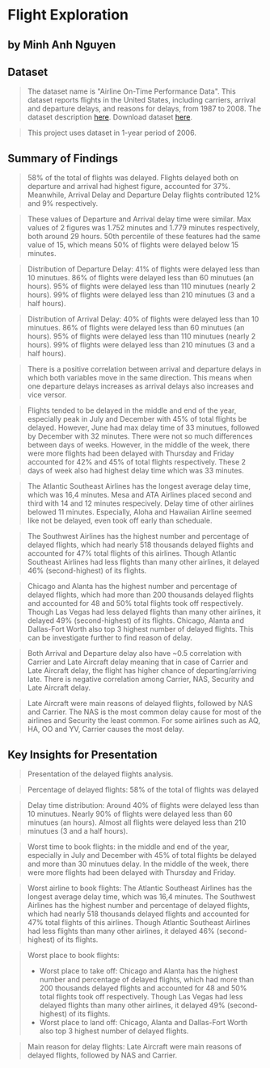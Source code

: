# Flight Exploration
## by Minh Anh Nguyen


## Dataset

> The dataset name is "Airline On-Time Performance Data". This dataset reports flights in the United States, including carriers, arrival and departure delays, and reasons for delays, from 1987 to 2008. The dataset description [here](https://www.transtats.bts.gov/DatabaseInfo.asp?QO_VQ=EFD&Yv0x=D). Download dataset [here](https://community.amstat.org/jointscsg-section/dataexpo/dataexpo2009).

> This project uses dataset in 1-year period of 2006.


## Summary of Findings

> 58% of the total of flights was delayed. Flights delayed both on departure and arrival had highest figure, accounted for 37%. Meanwhile, Arrival Delay and Departure Delay flights contributed 12% and 9% respectively.

> These values of Departure and Arrival delay time were similar. Max values of 2 figures was 1.752 minutes and 1.779 minutes respectively, both around 29 hours. 50th percentile of these features had the same value of 15, which means 50% of flights were delayed below 15 minutes. 

> Distribution of Departure Delay: 41% of flights were delayed less than 10 minutues. 86% of flights were delayed less than 60 minutues (an hours). 95% of flights were delayed less than 110 minutues (nearly 2 hours). 99% of flights were delayed less than 210 minutues (3 and a half hours).

> Distribution of Arrival Delay: 40% of flights were delayed less than 10 minutues. 86% of flights were delayed less than 60 minutues (an hours). 95% of flights were delayed less than 110 minutues (nearly 2 hours). 99% of flights were delayed less than 210 minutues (3 and a half hours).

> There is a positive correlation between arrival and departure delays in which both variables move in the same direction. This means when one departure delays increases as arrival delays also increases and vice versor.

> Flights tended to be delayed in the middle and end of the year, especially peak in July and December with 45% of total flights be delayed. However, June had max delay time of 33 minutues, followed by December with 32 minutes. There were not so much differences between days of weeks. However, in the middle of the week, there were more flights had been delayed with Thursday and Friday accounted for 42% and 45% of total flights respectively. These 2 days of week also had highest delay time which was 33 minutes.

> The Atlantic Southeast Airlines has the longest average delay time, which was 16,4 minutes. Mesa and ATA Airlines placed second and third with 14 and 12 minutes respecively. Delay time of other airlines belowed 11 minutes. Especially, Aloha and Hawaiian Airline seemed like not be delayed, even took off early than scheduale. 

> The Southwest Airlines has the highest number and percentage of delayed flights, which had nearly 518 thousands delayed flights and accounted for 47% total flights of this airlines. Though Atlantic Southeast Airlines had less flights than many other airlines, it delayed 46% (second-highest) of its flights.

> Chicago and Alanta has the highest number and percentage of delayed flights, which had more than 200 thousands delayed flights and accounted for 48 and 50% total flights took off respectively. Though Las Vegas had less delayed flights than many other airlines, it delayed 49% (second-highest) of its flights. Chicago, Alanta and Dallas-Fort Worth also top 3 highest number of delayed flights. This can be investigate further to find reason of delay.

> Both Arrival and Departure delay also have ~0.5 correlation with Carrier and Late Aircraft delay meaning that in case of Carrier and Late Aircraft delay, the flight has higher chance of departing/arriving late. There is negative correlation among Carrier, NAS, Security and Late Aircraft delay.

> Late Aircraft were main reasons of delayed flights, followed by NAS and Carrier. The NAS is the most common delay cause for most of the airlines and Security the least common. For some airlines such as AQ, HA, OO and YV, Carrier causes the most delay.

## Key Insights for Presentation

> Presentation of the delayed flights analysis. 

> Percentage of delayed flights: 58% of the total of flights was delayed

> Delay time distribution: Around 40% of flights were delayed less than 10 minutues. Nearly 90% of flights were delayed less than 60 minutues (an hours). Almost all flights were delayed less than 210 minutues (3 and a half hours).

> Worst time to book flights: in the middle and end of the year, especially in July and December with 45% of total flights be delayed and more than 30 minutues delay. In the middle of the week, there were more flights had been delayed with Thursday and Friday.

> Worst airline to book flights: The Atlantic Southeast Airlines has the longest average delay time, which was 16,4 minutes. The Southwest Airlines has the highest number and percentage of delayed flights, which had nearly 518 thousands delayed flights and accounted for 47% total flights of this airlines. Though Atlantic Southeast Airlines had less flights than many other airlines, it delayed 46% (second-highest) of its flights.

> Worst place to book flights: 
> - Worst place to take off: Chicago and Alanta has the highest number and percentage of delayed flights, which had more than 200 thousands delayed flights and accounted for 48 and 50% total flights took off respectively. Though Las Vegas had less delayed flights than many other airlines, it delayed 49% (second-highest) of its flights.
> - Worst place to land off: Chicago, Alanta and Dallas-Fort Worth also top 3 highest number of delayed flights.

> Main reason for delay flights: Late Aircraft were main reasons of delayed flights, followed by NAS and Carrier.
